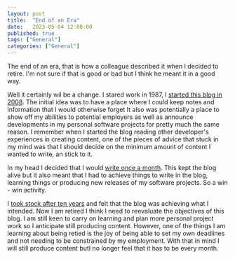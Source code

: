 ```yaml
---
layout: post
title:  "End of an Era"
date:   2023-05-04 12:00:00
published: true
tags: ["General"]
categories: ["General"]
---
```


The end of an era, that is how a colleague described it when I decided to retire. I'm not sure if that is good or bad but I think he meant it in a good way.

Well it certainly wil be a change. I stared work in 1987, I [started this blog in 2008][firstpost-url]. The initial idea was to have a place where I could keep notes and information that I would otherwise forget It also was potentially a place to show off my abilities to potential employers as well as announce developments in my personal software projects for pretty much the same reason. I remember when I started the blog reading other developer's experiences in creating content, one of the pieces of advice that stuck in my mind was that I should decide on the minimum amount of content I wanted to write, an stick to it. 

In my head I decided that I would [write once a month][archive-url]. This kept the blog alive but it also meant that I had to achieve things to write in the blog, learning things or producing new releases of my software projects. So a win - win activity. 

I [took stock after ten years][secondpost-url] and felt that the blog was achieving what I intended. Now I am retired I think I need to reevaluate the objectives of this blog. I am still keen to carry on learning and plan more personal project work so I anticipate still producing content. However, one of the things I am learning about being retied is the joy of being able to set my own deadlines and not needing to be constrained by my employment. With that in mind I will still produce content butI no longer feel that it has to be every month.

[firstpost-url]:		/blog/2008/09/23/hello-world!
[secondpost-url]:       /blog/2018/09/27/ten-years-after
[archive-url]:			/blog/archive

